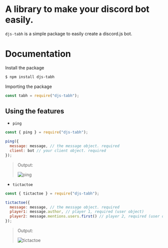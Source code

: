 # A library to make your discord bot easily.

`djs-tabh` is a simple package to easily create a discord.js bot.

# Documentation

Install the package

```bash
$ npm install djs-tabh
```

Importing the package

```js
const tabh = require("djs-tabh");
```

## Using the features

- `ping`

```js
const { ping } = require("djs-tabh");

ping({
  message: message, // the message object. required
  client: bot // your client object. required
});

```

> Output:
>
> ![ping](https://github.com/TechAllByHarshit/djs-tabh/blob/main/images/ping.png)

- `tictactoe`

```js
const { tictactoe } = require("djs-tabh");

tictactoe({
  message: message, // the message object. required
  player1: message.author, // player 1, required (user object)
  player2: message.mentions.users.first() // player 2, required (user object)
});

```

> Output:
>
> ![tictactoe](https://github.com/TechAllByHarshit/djs-tabh/blob/main/images/tictactoe.png)


